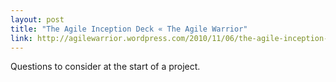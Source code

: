 ```yaml
---
layout: post
title: "The Agile Inception Deck « The Agile Warrior"
link: http://agilewarrior.wordpress.com/2010/11/06/the-agile-inception-deck/
---
```

Questions to consider at the start of a project.
